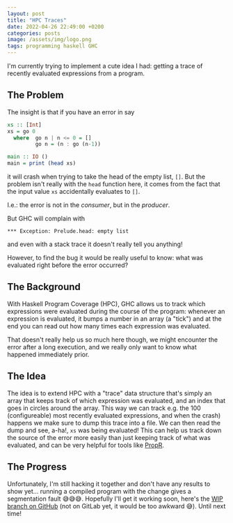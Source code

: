 ```yaml
---
layout: post
title: "HPC Traces"
date: 2022-04-26 22:49:00 +0200
categories: posts
image: /assets/img/logo.png
tags: programming haskell GHC
---
```


I'm currently trying to implement a cute idea I had: getting a trace of recently evaluated expressions from a program.

The Problem
---
The insight is that if you have an error in say

```haskell
xs :: [Int]
xs = go 0
  where  go n | n <= 0 = []
         go n = (n : go (n-1))

main :: IO ()
main = print (head xs)
```

it will crash when trying to take the head of the empty list, `[]`.
But the problem isn't really with the `head` function here, it comes from
the fact that the input value `xs` accidentally evaluates to `[]`.

I.e.: the error is not in the *consumer*, but in the *producer*.

But GHC will complain with

```text
*** Exception: Prelude.head: empty list
```

and even with a stack trace it doesn't really tell you anything!

However, to find the bug it would be really useful to know: what was evaluated
right before the error occurred?

The Background
---

With Haskell Program Coverage (HPC), GHC allows us to track which
expressions were evaluated during the course of the program: whenever an
expression is evaluated, it bumps a number in an array (a "tick") and at
the end you can read out how many times each expression was evaluated.

That doesn't really help us so much here though, we might encounter the
error after a long execution, and we really only want to know what happened
immediately prior.

The Idea
---

The idea is to extend HPC with a "trace" data structure that's simply an
array that keeps track of which expression was evaluated, and an index
that goes in circles around the array. This way we can track e.g. the 100
(configureable) most recently evaluated expressions, and when the crash)
happens we make sure to dump this trace into a file. We can then read
the dump and see, a-ha!, `xs` was being evaluated! This can help us
track down the source of the error more easily than just keeping track
of what was evaluated, and can be very helpful for tools like [PropR](https://github.com/Tritlo/PropR).

The Progress
---
Unfortunately, I'm still hacking it together and don't have any results to show
yet... running a compiled program with the change gives a segmentation fault 😅😅😅.
Hopefully I'll get it working soon, here's the [WIP branch on GitHub](https://github.com/Tritlo/ghc/tree/extended-ticks)
(not on GitLab yet, it would be too awkward 😅). Until next time!
